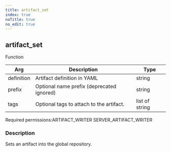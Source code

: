 ```yaml
---
title: artifact_set
index: true
noTitle: true
no_edit: true
---
```




<div class="vql_item"></div>


## artifact_set
<span class='vql_type label label-warning pull-right page-header'>Function</span>



<div class="vqlargs"></div>

Arg | Description | Type
----|-------------|-----
definition|Artifact definition in YAML|string
prefix|Optional name prefix (deprecated ignored)|string
tags|Optional tags to attach to the artifact.|list of string

<span class="permission_list vql_type">Required permissions:</span><span class="permission_list linkcolour label label-important">ARTIFACT_WRITER</span>
<span class="permission_list linkcolour label label-important">SERVER_ARTIFACT_WRITER</span>

### Description

Sets an artifact into the global repository.

